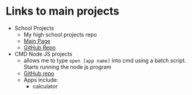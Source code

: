 # Links to main projects

- School Projects
  - My high school projects repo
  - [Main Page](https://saltynickel702.github.io/school/)
  - [GitHub Repo](https://github.com/SaltyNickel702/school)
- CMD Node JS projects
  - allows me to type `open [app name]` into cmd using a batch script. Starts running the node js program
  - [GitHub repo](https://github.com/SaltyNickel702/cmdNodeJS)
  - Apps include:
    - calculator
